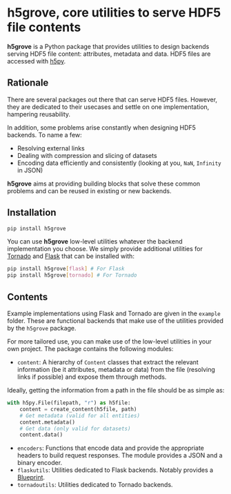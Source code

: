 # h5grove, core utilities to serve HDF5 file contents

**h5grove** is a Python package that provides utilities to design backends serving HDF5 file content: attributes, metadata and data. HDF5 files are accessed with [h5py](https://github.com/h5py/).

## Rationale

There are several packages out there that can serve HDF5 files. However, they are dedicated to their usecases and settle on one implementation, hampering reusability.

In addition, some problems arise constantly when designing HDF5 backends. To name a few:

- Resolving external links
- Dealing with compression and slicing of datasets
- Encoding data efficiently and consistently (looking at you, `NaN`, `Infinity` in JSON)

**h5grove** aims at providing building blocks that solve these common problems and can be reused in existing or new backends.

## Installation

```bash
pip install h5grove
```

You can use **h5grove** low-level utilities whatever the backend implementation you choose. We simply provide additional utilities for [Tornado](https://www.tornadoweb.org/en/stable/) and [Flask](https://flask.palletsprojects.com/en/) that can be installed with:

```bash
pip install h5grove[flask] # For Flask
pip install h5grove[tornado] # For Tornado
```

## Contents

Example implementations using Flask and Tornado are given in the `example` folder. These are functional backends that make use of the utilities provided by the `h5grove` package.

For more tailored use, you can make use of the low-level utilities in your own project. The package contains the following modules:

- `content`: A hierarchy of `Content` classes that extract the relevant information (be it attributes, metadata or data) from the file (resolving links if possible) and expose them through methods.

Ideally, getting the information from a path in the file should be as simple as:

```python
with h5py.File(filepath, "r") as h5file:
    content = create_content(h5file, path)
    # Get metadata (valid for all entities)
    content.metadata()
    # Get data (only valid for datasets)
    content.data()
```

- `encoders`: Functions that encode data and provide the appropriate headers to build request responses. The module provides a JSON and a binary encoder.
- `flaskutils`: Utilities dedicated to Flask backends. Notably provides a [Blueprint](https://flask.palletsprojects.com/en/2.0.x/api/#flask.Blueprint).
- `tornadoutils`: Utilities dedicated to Tornado backends.
